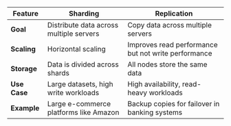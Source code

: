 | Feature         | Sharding | Replication |
|----------------|---------|-------------|
| **Goal**       | Distribute data across multiple servers | Copy data across multiple servers |
| **Scaling**    | Horizontal scaling | Improves read performance but not write performance |
| **Storage**    | Data is divided across shards | All nodes store the same data |
| **Use Case**   | Large datasets, high write workloads | High availability, read-heavy workloads |
| **Example**    | Large e-commerce platforms like Amazon | Backup copies for failover in banking systems |